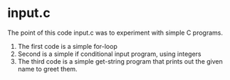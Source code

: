 # input.c

The point of this code input.c was to experiment with simple C programs. 

1) The first code is a simple for-loop
2) Second is a simple if conditional input program, using integers
3) The third code is a simple get-string program that prints out the given name to greet them.
